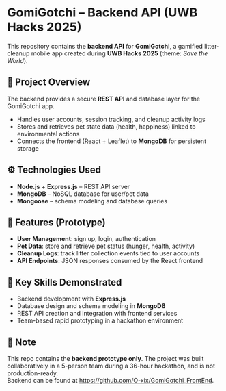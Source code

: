 # GomiGotchi – Backend API (UWB Hacks 2025)

This repository contains the **backend API** for **GomiGotchi**, a gamified litter-cleanup mobile app created during **UWB Hacks 2025** (theme: *Save the World*).  

## 📖 Project Overview
The backend provides a secure **REST API** and database layer for the GomiGotchi app.  
- Handles user accounts, session tracking, and cleanup activity logs  
- Stores and retrieves pet state data (health, happiness) linked to environmental actions  
- Connects the frontend (React + Leaflet) to **MongoDB** for persistent storage  

## ⚙️ Technologies Used
- **Node.js** + **Express.js** – REST API server  
- **MongoDB** – NoSQL database for user/pet data  
- **Mongoose** – schema modeling and database queries  

## 📝 Features (Prototype)
- **User Management**: sign up, login, authentication  
- **Pet Data**: store and retrieve pet status (hunger, health, activity)  
- **Cleanup Logs**: track litter collection events tied to user accounts  
- **API Endpoints**: JSON responses consumed by the React frontend  

## 🔑 Key Skills Demonstrated
- Backend development with **Express.js**  
- Database design and schema modeling in **MongoDB**  
- REST API creation and integration with frontend services  
- Team-based rapid prototyping in a hackathon environment  

## 📌 Note
This repo contains the **backend prototype only**. The project was built collaboratively in a 5-person team during a 36-hour hackathon, and is not production-ready.  
Backend can be found at https://github.com/O-xix/GomiGotchi_FrontEnd.
